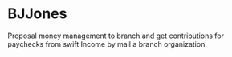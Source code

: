 # BJJones
Proposal money management to branch and get contributions for paychecks from swift Income by mail a branch organization.
